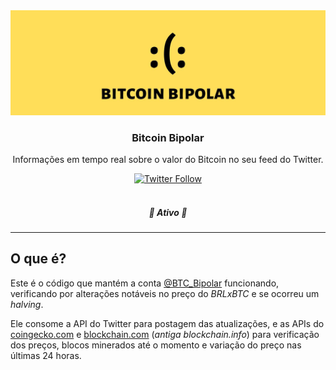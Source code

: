 <div align="center">
	<a href="https://twitter.com/btc_bipolar" target="_blank">
    	<img alt="Banner BTCBipolar" title="BTCBipolar" src="./.github/images/header.jpg" />
    </a>
</div>

<h3 align="center">Bitcoin Bipolar</h3>
<p align="center">Informações em tempo real sobre o valor do Bitcoin no seu feed do Twitter.</p>

<div align="center">
    <a href="https://twitter.com/btc_bipolar" target="_blank">
        <img alt="Twitter Follow" src="https://img.shields.io/twitter/follow/btc_bipolar?label=Siga%20no%20Twitter&style=social">
    </a>
</div>

<br/>

<h5 align="center"> 
🚧 Ativo 🚧
</h5>

---

## O que é?
Este é o código que mantém a conta [@BTC_Bipolar](https://twitter.com/btc_bipolar) funcionando, verificando por alterações notáveis no preço do _BRLxBTC_ e se ocorreu um _halving_.

Ele consome a API do Twitter para postagem das atualizações, e as APIs do [coingecko.com](https://www.coingecko.com/en/api) e [blockchain.com](https://www.blockchain.com/) (_antiga blockchain.info_) para verificação dos preços, blocos minerados até o momento e variação do preço nas últimas 24 horas.
